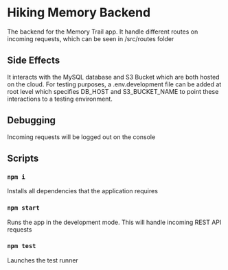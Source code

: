 # Hiking Memory Backend
The backend for the Memory Trail app. It handle different routes on incoming requests, which can be seen in /src/routes folder

## Side Effects
It interacts with the MySQL database and S3 Bucket which are both hosted on the cloud. For testing purposes, a .env.development file can be added at root level which specifies DB_HOST and S3_BUCKET_NAME to point these interactions to a testing environment.

## Debugging
Incoming requests will be logged out on the console

## Scripts

### `npm i`

Installs all dependencies that the application requires 

### `npm start`

Runs the app in the development mode. This will handle incoming REST API requests

### `npm test`

Launches the test runner
